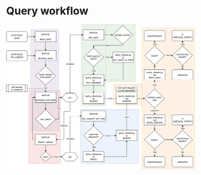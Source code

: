 # Query workflow

<p align="center"> <!-- Doesnt work, I wanted to center it, but it's not that important -->
  <img src="images/query_workflow.png" alt="alt" width="550"/>
</p>